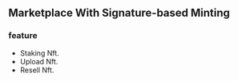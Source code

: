 ## Marketplace With Signature-based Minting

### feature

- Staking Nft.
- Upload Nft.
- Resell Nft.

